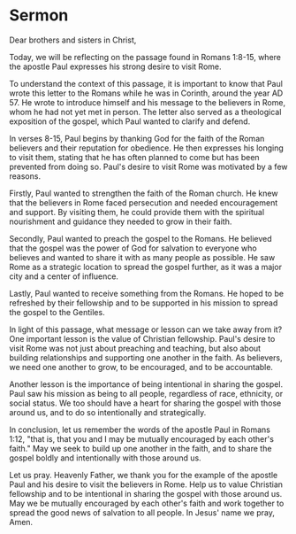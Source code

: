 # Sermon

Dear brothers and sisters in Christ,

Today, we will be reflecting on the passage found in Romans 1:8-15, where the apostle Paul expresses his strong desire to visit Rome.

To understand the context of this passage, it is important to know that Paul wrote this letter to the Romans while he was in Corinth, around the year AD 57. He wrote to introduce himself and his message to the believers in Rome, whom he had not yet met in person. The letter also served as a theological exposition of the gospel, which Paul wanted to clarify and defend.

In verses 8-15, Paul begins by thanking God for the faith of the Roman believers and their reputation for obedience. He then expresses his longing to visit them, stating that he has often planned to come but has been prevented from doing so. Paul's desire to visit Rome was motivated by a few reasons.

Firstly, Paul wanted to strengthen the faith of the Roman church. He knew that the believers in Rome faced persecution and needed encouragement and support. By visiting them, he could provide them with the spiritual nourishment and guidance they needed to grow in their faith.

Secondly, Paul wanted to preach the gospel to the Romans. He believed that the gospel was the power of God for salvation to everyone who believes and wanted to share it with as many people as possible. He saw Rome as a strategic location to spread the gospel further, as it was a major city and a center of influence.

Lastly, Paul wanted to receive something from the Romans. He hoped to be refreshed by their fellowship and to be supported in his mission to spread the gospel to the Gentiles.

In light of this passage, what message or lesson can we take away from it? One important lesson is the value of Christian fellowship. Paul's desire to visit Rome was not just about preaching and teaching, but also about building relationships and supporting one another in the faith. As believers, we need one another to grow, to be encouraged, and to be accountable.

Another lesson is the importance of being intentional in sharing the gospel. Paul saw his mission as being to all people, regardless of race, ethnicity, or social status. We too should have a heart for sharing the gospel with those around us, and to do so intentionally and strategically.

In conclusion, let us remember the words of the apostle Paul in Romans 1:12, "that is, that you and I may be mutually encouraged by each other's faith." May we seek to build up one another in the faith, and to share the gospel boldly and intentionally with those around us.

Let us pray. Heavenly Father, we thank you for the example of the apostle Paul and his desire to visit the believers in Rome. Help us to value Christian fellowship and to be intentional in sharing the gospel with those around us. May we be mutually encouraged by each other's faith and work together to spread the good news of salvation to all people. In Jesus' name we pray, Amen.